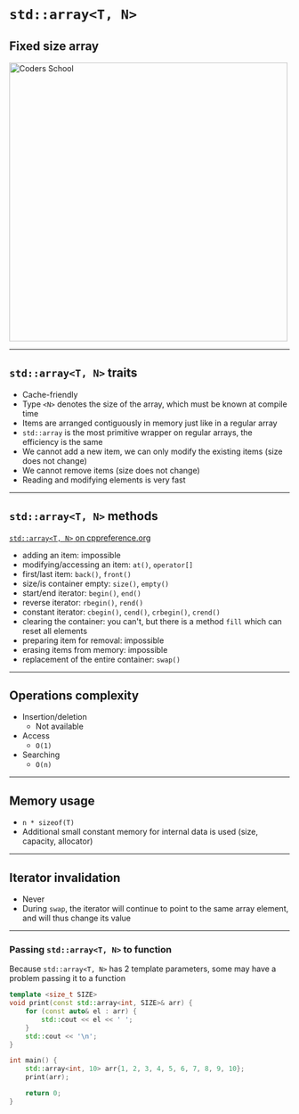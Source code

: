 <!-- .slide: data-background="#111111" -->

# `std::array<T, N>`

## Fixed size array

<a href="https://coders.school">
    <img width="500" src="../img/coders_school_logo.png" alt="Coders School" class="plain">
</a>

___

## `std::array<T, N>` traits

* <!-- .element: class="fragment fade-in" --> Cache-friendly
* <!-- .element: class="fragment fade-in" --> Type <code>&lt;N&gt;</code> denotes the size of the array, which must be known at compile time
* <!-- .element: class="fragment fade-in" --> Items are arranged contiguously in memory just like in a regular array
* <!-- .element: class="fragment fade-in" --> <code>std::array</code> is the most primitive wrapper on regular arrays, the efficiency is the same
* <!-- .element: class="fragment fade-in" --> We cannot add a new item, we can only modify the existing items (size does not change)
* <!-- .element: class="fragment fade-in" --> We cannot remove items (size does not change)
* <!-- .element: class="fragment fade-in" --> Reading and modifying elements is very fast

___

## `std::array<T, N>` methods

[`std::array<T, N>` on cppreference.org](https://en.cppreference.com/w/cpp/container/array)

* <!-- .element: class="fragment fade-in" --> adding an item: impossible
* <!-- .element: class="fragment fade-in" --> modifying/accessing an item: <code>at()</code>, <code>operator[]</code>
* <!-- .element: class="fragment fade-in" --> first/last item: <code>back()</code>, <code>front()</code>
* <!-- .element: class="fragment fade-in" --> size/is container empty: <code>size()</code>, <code>empty()</code>
* <!-- .element: class="fragment fade-in" --> start/end iterator: <code>begin()</code>, <code>end()</code>
* <!-- .element: class="fragment fade-in" --> reverse iterator: <code>rbegin()</code>, <code>rend()</code>
* <!-- .element: class="fragment fade-in" --> constant iterator: <code>cbegin()</code>, <code>cend()</code>, <code>crbegin()</code>, <code>crend()</code>
* <!-- .element: class="fragment fade-in" --> clearing the container: you can't, but there is a method <code>fill</code> which can reset all elements
* <!-- .element: class="fragment fade-in" --> preparing item for removal: impossible
* <!-- .element: class="fragment fade-in" --> erasing items from memory: impossible
* <!-- .element: class="fragment fade-in" --> replacement of the entire container: <code>swap()</code>

___

## Operations complexity

* Insertion/deletion
  * Not available
* Access
  * `O(1)`
* Searching
  * `O(n)`

___

## Memory usage

* `n * sizeof(T)`
* Additional small constant memory for internal data is used (size, capacity, allocator)

___

## Iterator invalidation

* Never
* During `swap`, the iterator will continue to point to the same array element, and will thus change its value

___

### Passing `std::array<T, N>` to function

Because `std::array<T, N>` has 2 template parameters, some may have a problem passing it to a function
<!-- .element: class="fragment fade-in" -->

```cpp []
template <size_t SIZE>
void print(const std::array<int, SIZE>& arr) {
    for (const auto& el : arr) {
        std::cout << el << ' ';
    }
    std::cout << '\n';
}

int main() {
    std::array<int, 10> arr{1, 2, 3, 4, 5, 6, 7, 8, 9, 10};
    print(arr);

    return 0;
}
```
<!-- .element: class="fragment fade-in" -->
